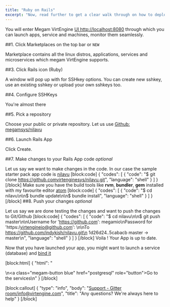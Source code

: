 ```yaml
---
title: "Ruby on Rails"
excerpt: "Now, read further to get a clear walk through on how to deploy a Rails app"
---
```

You will enter Megam VirtEngine [UI http://localhost:8080](doc:VirtEngine_up)  through which you can launch apps, service and machines, monitor them seamlessly.

##1. Click Marketplaces on the top bar  or `NEW`

Marketplace contains all the linux distros,  applications, services and microservices which megam VirtEngine supports. 

##3. Click Rails icon (Ruby)

A window will pop up with for SSHkey options. You can create new sshkey, use an existing sshkey or upload your own sshkeys too. 

##4. Configure SSHKeys

You're almost there

##5. Pick a repository 

Choose your public or private repository. Let us use [Github: megamsys/nilavu](https://github.comvirtenginesys/nilavu.git)

##6. Launch Rails App

Click Create.

##7. Make changes to your Rails App code *optional*

Let us say we want to make changes in the code. In our case the sample starter pack app code is [nilavu](https://github.comvirtenginesys/nilavu.git)
[block:code]
{
  "codes": [
    {
      "code": "$ git clone https://github.comvirtenginesys/nilavu.git",
      "language": "shell"
    }
  ]
}
[/block]
Make sure you have the build tools like **rvm**, **bundler**, **gem** installed with my favourite editor [atom](http://atom.io)
[block:code]
{
  "codes": [
    {
      "code": "$ cd nilavu\n\n$ bundle update\n\n$ bundle install",
      "language": "shell"
    }
  ]
}
[/block]
##8. Push your changes *optional*

Let us say we are done testing the changes and want to push the changes to Git/Github
[block:code]
{
  "codes": [
    {
      "code": "$ cd nilavu\n\n$ git push master\n\nUsername for 'https://github.com': megamio\nPassword for 'https:/virtengineio@github.com': \n\nTo https://github.com/indykish/nilavu.git\n   1d26d24..5cabacb  master -> master\n",
      "language": "shell"
    }
  ]
}
[/block]
Voila ! Your App is up to date.


Now that you have launched your app, you might want to launch a service (database) and [bind it](doc:megam_bind_app)

[block:html]
{
  "html": "<div></div>\n<a class=\"megam-button blue\" href=\"postgresql\" role=\"button\">Go to the services</a>\n<style>\n\n</style>"
}
[/block]

[block:callout]
{
  "type": "info",
  "body": "[Support - Gitter room/info@virtengine.com](doc:contact-us)",
  "title": "Any questions? We're always here to help"
}
[/block]